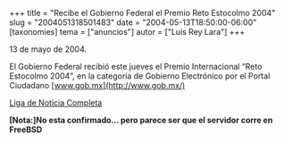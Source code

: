 +++
title = "Recibe el Gobierno Federal el Premio Reto Estocolmo 2004"
slug = "2004051318501483"
date = "2004-05-13T18:50:00-06:00"
[taxonomies]
tema = ["anuncios"]
autor = ["Luis Rey Lara"]
+++

13 de mayo de 2004.

El Gobierno Federal recibió este jueves el Premio Internacional “Reto
Estocolmo 2004”, en la categoría de Gobierno Electrónico por el Portal
Ciudadano [www.gob.mx](http://www.gob.mx/)

[Liga de Noticia
Completa](http://www.presidencia.gob.mx/index.php?P=2&Orden=Leer&Tipo=PP&Art=8119)

**\[Nota:\]No esta confirmado... pero parece ser que el servidor corre
en FreeBSD**
